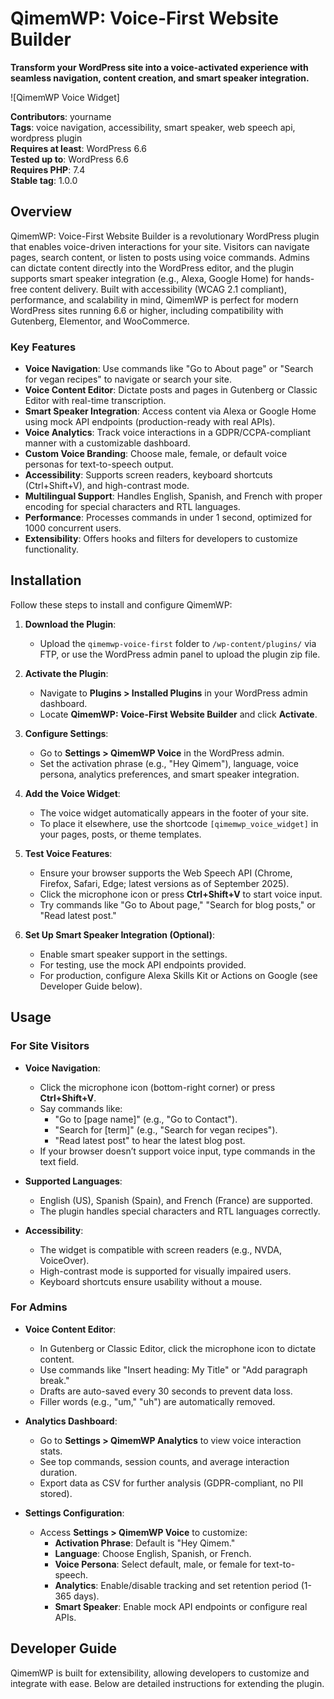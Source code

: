 # QimemWP: Voice-First Website Builder

**Transform your WordPress site into a voice-activated experience with seamless navigation, content creation, and smart speaker integration.**

![QimemWP Voice Widget]

**Contributors**: yourname  
**Tags**: voice navigation, accessibility, smart speaker, web speech api, wordpress plugin  
**Requires at least**: WordPress 6.6  
**Tested up to**: WordPress 6.6  
**Requires PHP**: 7.4  
**Stable tag**: 1.0.0  

## Overview

QimemWP: Voice-First Website Builder is a revolutionary WordPress plugin that enables voice-driven interactions for your site. Visitors can navigate pages, search content, or listen to posts using voice commands. Admins can dictate content directly into the WordPress editor, and the plugin supports smart speaker integration (e.g., Alexa, Google Home) for hands-free content delivery. Built with accessibility (WCAG 2.1 compliant), performance, and scalability in mind, QimemWP is perfect for modern WordPress sites running 6.6 or higher, including compatibility with Gutenberg, Elementor, and WooCommerce.

### Key Features

- **Voice Navigation**: Use commands like "Go to About page" or "Search for vegan recipes" to navigate or search your site.
- **Voice Content Editor**: Dictate posts and pages in Gutenberg or Classic Editor with real-time transcription.
- **Smart Speaker Integration**: Access content via Alexa or Google Home using mock API endpoints (production-ready with real APIs).
- **Voice Analytics**: Track voice interactions in a GDPR/CCPA-compliant manner with a customizable dashboard.
- **Custom Voice Branding**: Choose male, female, or default voice personas for text-to-speech output.
- **Accessibility**: Supports screen readers, keyboard shortcuts (Ctrl+Shift+V), and high-contrast mode.
- **Multilingual Support**: Handles English, Spanish, and French with proper encoding for special characters and RTL languages.
- **Performance**: Processes commands in under 1 second, optimized for 1000 concurrent users.
- **Extensibility**: Offers hooks and filters for developers to customize functionality.

## Installation

Follow these steps to install and configure QimemWP:

1. **Download the Plugin**:
   - Upload the `qimemwp-voice-first` folder to `/wp-content/plugins/` via FTP, or use the WordPress admin panel to upload the plugin zip file.

2. **Activate the Plugin**:
   - Navigate to **Plugins > Installed Plugins** in your WordPress admin dashboard.
   - Locate **QimemWP: Voice-First Website Builder** and click **Activate**.

3. **Configure Settings**:
   - Go to **Settings > QimemWP Voice** in the WordPress admin.
   - Set the activation phrase (e.g., "Hey Qimem"), language, voice persona, analytics preferences, and smart speaker integration.

4. **Add the Voice Widget**:
   - The voice widget automatically appears in the footer of your site.
   - To place it elsewhere, use the shortcode `[qimemwp_voice_widget]` in your pages, posts, or theme templates.

5. **Test Voice Features**:
   - Ensure your browser supports the Web Speech API (Chrome, Firefox, Safari, Edge; latest versions as of September 2025).
   - Click the microphone icon or press **Ctrl+Shift+V** to start voice input.
   - Try commands like "Go to About page," "Search for blog posts," or "Read latest post."

6. **Set Up Smart Speaker Integration (Optional)**:
   - Enable smart speaker support in the settings.
   - For testing, use the mock API endpoints provided.
   - For production, configure Alexa Skills Kit or Actions on Google (see Developer Guide below).

## Usage

### For Site Visitors
- **Voice Navigation**:
  - Click the microphone icon (bottom-right corner) or press **Ctrl+Shift+V**.
  - Say commands like:
    - "Go to [page name]" (e.g., "Go to Contact").
    - "Search for [term]" (e.g., "Search for vegan recipes").
    - "Read latest post" to hear the latest blog post.
  - If your browser doesn’t support voice input, type commands in the text field.

- **Supported Languages**:
  - English (US), Spanish (Spain), and French (France) are supported.
  - The plugin handles special characters and RTL languages correctly.

- **Accessibility**:
  - The widget is compatible with screen readers (e.g., NVDA, VoiceOver).
  - High-contrast mode is supported for visually impaired users.
  - Keyboard shortcuts ensure usability without a mouse.

### For Admins
- **Voice Content Editor**:
  - In Gutenberg or Classic Editor, click the microphone icon to dictate content.
  - Use commands like "Insert heading: My Title" or "Add paragraph break."
  - Drafts are auto-saved every 30 seconds to prevent data loss.
  - Filler words (e.g., "um," "uh") are automatically removed.

- **Analytics Dashboard**:
  - Go to **Settings > QimemWP Analytics** to view voice interaction stats.
  - See top commands, session counts, and average interaction duration.
  - Export data as CSV for further analysis (GDPR-compliant, no PII stored).

- **Settings Configuration**:
  - Access **Settings > QimemWP Voice** to customize:
    - **Activation Phrase**: Default is "Hey Qimem."
    - **Language**: Choose English, Spanish, or French.
    - **Voice Persona**: Select default, male, or female for text-to-speech.
    - **Analytics**: Enable/disable tracking and set retention period (1-365 days).
    - **Smart Speaker**: Enable mock API endpoints or configure real APIs.

## Developer Guide

QimemWP is built for extensibility, allowing developers to customize and integrate with ease. Below are detailed instructions for extending the plugin.
